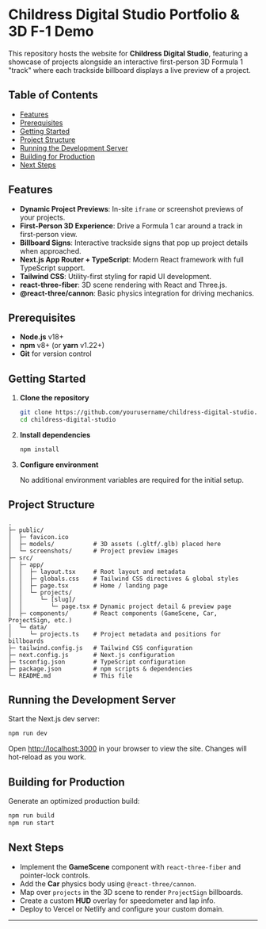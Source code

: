 # Childress Digital Studio Portfolio & 3D F-1 Demo

This repository hosts the website for **Childress Digital Studio**, featuring a showcase of projects alongside an interactive first-person 3D Formula 1 "track" where each trackside billboard displays a live preview of a project.

## Table of Contents

- [Features](#features)
- [Prerequisites](#prerequisites)
- [Getting Started](#getting-started)
- [Project Structure](#project-structure)
- [Running the Development Server](#running-the-development-server)
- [Building for Production](#building-for-production)
- [Next Steps](#next-steps)

## Features

- **Dynamic Project Previews**: In-site `iframe` or screenshot previews of your projects.
- **First-Person 3D Experience**: Drive a Formula 1 car around a track in first-person view.
- **Billboard Signs**: Interactive trackside signs that pop up project details when approached.
- **Next.js App Router + TypeScript**: Modern React framework with full TypeScript support.
- **Tailwind CSS**: Utility-first styling for rapid UI development.
- **react-three-fiber**: 3D scene rendering with React and Three.js.
- **@react-three/cannon**: Basic physics integration for driving mechanics.

## Prerequisites

- **Node.js** v18+  
- **npm** v8+ (or **yarn** v1.22+)  
- **Git** for version control

## Getting Started

1. **Clone the repository**

   ```bash
   git clone https://github.com/yourusername/childress-digital-studio.git
   cd childress-digital-studio
   ```

2. **Install dependencies**

   ```bash
   npm install
   ```

3. **Configure environment**

   No additional environment variables are required for the initial setup.

## Project Structure

```
.
├─ public/
│  ├─ favicon.ico
│  ├─ models/           # 3D assets (.gltf/.glb) placed here
│  └─ screenshots/      # Project preview images
├─ src/
│  ├─ app/
│  │  ├─ layout.tsx     # Root layout and metadata
│  │  ├─ globals.css    # Tailwind CSS directives & global styles
│  │  ├─ page.tsx       # Home / landing page
│  │  └─ projects/
│  │     └─ [slug]/
│  │        └─ page.tsx # Dynamic project detail & preview page
│  ├─ components/       # React components (GameScene, Car, ProjectSign, etc.)
│  └─ data/
│     └─ projects.ts    # Project metadata and positions for billboards
├─ tailwind.config.js   # Tailwind CSS configuration
├─ next.config.js       # Next.js configuration
├─ tsconfig.json        # TypeScript configuration
├─ package.json         # npm scripts & dependencies
└─ README.md            # This file
```

## Running the Development Server

Start the Next.js dev server:

```bash
npm run dev
```

Open [http://localhost:3000](http://localhost:3000) in your browser to view the site. Changes will hot-reload as you work.

## Building for Production

Generate an optimized production build:

```bash
npm run build
npm run start
```

## Next Steps

- Implement the **GameScene** component with `react-three-fiber` and pointer-lock controls.
- Add the **Car** physics body using `@react-three/cannon`.
- Map over `projects` in the 3D scene to render `ProjectSign` billboards.
- Create a custom **HUD** overlay for speedometer and lap info.
- Deploy to Vercel or Netlify and configure your custom domain.

---
